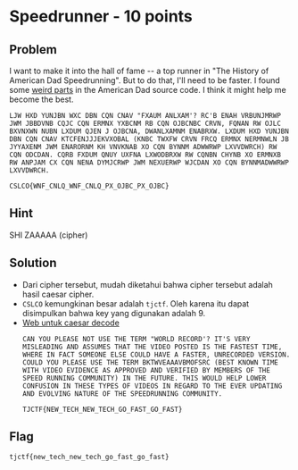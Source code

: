 # Speedrunner - 10 points

## Problem
I want to make it into the hall of fame -- a top runner in "The History of American Dad Speedrunning". But to do that, I'll need to be faster. I found some [weird parts](https://static.tjctf.org/e141851decd4f7afab034c7055db229bd54011d2860ebd622302088fd4e062ae_file.txt) in the American Dad source code. I think it might help me become the best.

```
LJW HXD YUNJBN WXC DBN CQN CNAV "FXAUM ANLXAM'? RC'B ENAH VRBUNJMRWP JWM JBBDVNB CQJC CQN ERMNX YXBCNM RB CQN OJBCNBC CRVN, FQNAN RW OJLC BXVNXWN NUBN LXDUM QJEN J OJBCNA, DWANLXAMNM ENABRXW. LXDUM HXD YUNJBN DBN CQN CNAV KTCFENJJJEKVXOBAL (KNBC TWXFW CRVN FRCQ ERMNX NERMNWLN JB JYYAXENM JWM ENARORNM KH VNVKNAB XO CQN BYNNM ADWWRWP LXVVDWRCH) RW CQN ODCDAN. CQRB FXDUM QNUY UXFNA LXWODBRXW RW CQNBN CHYNB XO ERMNXB RW ANPJAM CX CQN NENA DYMJCRWP JWM NEXUERWP WJCDAN XO CQN BYNNMADWWRWP LXVVDWRCH. 

CSLCO{WNF_CNLQ_WNF_CNLQ_PX_OJBC_PX_OJBC}
```

## Hint
SHI ZAAAAA (cipher)

## Solution
- Dari cipher tersebut, mudah diketahui bahwa cipher tersebut adalah hasil caesar cipher.
- ```CSLCO``` kemungkinan besar adalah ```tjctf```. Oleh karena itu dapat disimpulkan bahwa key yang digunakan adalah 9.
- [Web untuk caesar decode](https://www.dcode.fr/caesar-cipher)
  ```
  CAN YOU PLEASE NOT USE THE TERM "WORLD RECORD'? IT'S VERY MISLEADING AND ASSUMES THAT THE VIDEO POSTED IS THE FASTEST TIME, WHERE IN FACT SOMEONE ELSE COULD HAVE A FASTER, UNRECORDED VERSION. COULD YOU PLEASE USE THE TERM BKTWVEAAAVBMOFSRC (BEST KNOWN TIME WITH VIDEO EVIDENCE AS APPROVED AND VERIFIED BY MEMBERS OF THE SPEED RUNNING COMMUNITY) IN THE FUTURE. THIS WOULD HELP LOWER CONFUSION IN THESE TYPES OF VIDEOS IN REGARD TO THE EVER UPDATING AND EVOLVING NATURE OF THE SPEEDRUNNING COMMUNITY.

  TJCTF{NEW_TECH_NEW_TECH_GO_FAST_GO_FAST}
  ```

## Flag
```
tjctf{new_tech_new_tech_go_fast_go_fast}
```
